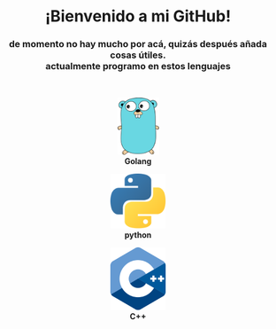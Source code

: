 <h1 align=center>¡Bienvenido a mi GitHub!</h1>
<h3 align=center>de momento no hay mucho por acá, quizás después añada cosas útiles.</br>actualmente programo en estos lenguajes</h3>
</br>
<p align="center"><img src="https://raw.githubusercontent.com/nezu-lab/nezu-lab/main/golang.png" alt="Go" width="75"> <br> <b>Golang</b></p>
<p align="center"><img src="https://raw.githubusercontent.com/nezu-lab/nezu-lab/main/python.png" alt="Python" width="100"> <br> <b>python</b></p>
<p align="center"><img src="https://raw.githubusercontent.com/nezu-lab/nezu-lab/main/cpp.png" alt="C++" width="100"> <br> <b>C++</b></p>
